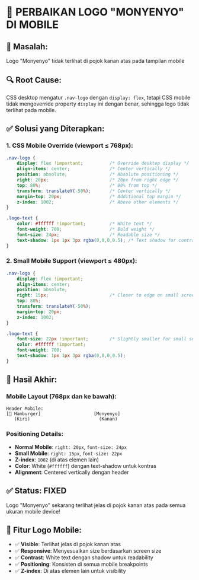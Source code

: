 # 🔧 PERBAIKAN LOGO "MONYENYO" DI MOBILE

## 🐛 **Masalah:**
Logo "Monyenyo" tidak terlihat di pojok kanan atas pada tampilan mobile

## 🔍 **Root Cause:**
CSS desktop mengatur `.nav-logo` dengan `display: flex`, tetapi CSS mobile tidak mengoverride property `display` ini dengan benar, sehingga logo tidak terlihat pada mobile.

## ✅ **Solusi yang Diterapkan:**

### 1. **CSS Mobile Override** (viewport ≤ 768px):
```css
.nav-logo {
    display: flex !important;          /* Override desktop display */
    align-items: center;               /* Center vertically */
    position: absolute;                /* Absolute positioning */
    right: 20px;                       /* 20px from right edge */
    top: 80%;                          /* 80% from top */
    transform: translateY(-50%);       /* Center vertically */
    margin-top: 20px;                  /* Additional top margin */
    z-index: 1002;                     /* Above other elements */
}

.logo-text {
    color: #ffffff !important;         /* White text */
    font-weight: 700;                  /* Bold weight */
    font-size: 24px;                   /* Readable size */
    text-shadow: 1px 1px 3px rgba(0,0,0,0.5); /* Text shadow for contrast */
}
```

### 2. **Small Mobile Support** (viewport ≤ 480px):
```css
.nav-logo {
    display: flex !important;
    align-items: center;
    position: absolute;
    right: 15px;                       /* Closer to edge on small screens */
    top: 80%;
    transform: translateY(-50%);
    margin-top: 20px;
    z-index: 1002;
}

.logo-text {
    font-size: 22px !important;        /* Slightly smaller for small screens */
    color: #ffffff !important;
    font-weight: 700;
    text-shadow: 1px 1px 3px rgba(0,0,0,0.5);
}
```

## 📱 **Hasil Akhir:**

### Mobile Layout (768px dan ke bawah):
```
Header Mobile:
[🍔 Hamburger]                    [Monyenyo]
   (Kiri)                          (Kanan)
```

### Positioning Details:
- **Normal Mobile**: `right: 20px`, `font-size: 24px`
- **Small Mobile**: `right: 15px`, `font-size: 22px`
- **Z-index**: `1002` (di atas elemen lain)
- **Color**: White (`#ffffff`) dengan text-shadow untuk kontras
- **Alignment**: Centered vertically dengan header

## ✅ **Status: FIXED**
Logo "Monyenyo" sekarang terlihat jelas di pojok kanan atas pada semua ukuran mobile device!

## 🎯 **Fitur Logo Mobile:**
- ✅ **Visible**: Terlihat jelas di pojok kanan atas
- ✅ **Responsive**: Menyesuaikan size berdasarkan screen size
- ✅ **Contrast**: White text dengan shadow untuk readability
- ✅ **Positioning**: Konsisten di semua mobile breakpoints
- ✅ **Z-index**: Di atas elemen lain untuk visibility
